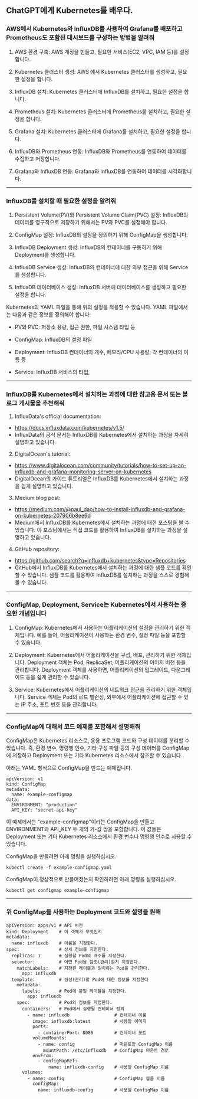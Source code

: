 ## ChatGPT에게 Kubernetes를 배우다.

### AWS에서 Kubernetes와 InfluxDB를 사용하여 Grafana를 배포하고 Prometheus도 포함된 대시보드를 구성하는 방법을 알려줘

1. AWS 환경 구축: AWS 계정을 만들고, 필요한 서비스(EC2, VPC, IAM 등)를 설정합니다.

2. Kubernetes 클러스터 생성: AWS 에서 Kubernetes 클러스터를 생성하고, 필요한 설정을 합니다.

3. InfluxDB 설치: Kubernetes 클러스터에 InfluxDB를 설치하고, 필요한 설정을 합니다.

4. Prometheus 설치: Kubernetes 클러스터에 Prometheus를 설치하고, 필요한 설정을 합니다.

5. Grafana 설치: Kubernetes 클러스터에 Grafana를 설치하고, 필요한 설정을 합니다.

6. InfluxDB와 Prometheus 연동: InfluxDB와 Prometheus를 연동하여 데이터를 수집하고 저장합니다.

7. Grafana와 InfluxDB 연동: Grafana와 InfluxDB를 연동하여 데이터를 시각화합니다.


---
### InfluxDB를 설치할 때 필요한 설정을 알려줘

1. Persistent Volume(PV)와 Persistent Volume Claim(PVC) 설정: InfluxDB의 데이터를 영구적으로 저장하기 위해서는 PV와 PVC를 설정해야 합니다.

2. ConfigMap 설정: InfluxDB의 설정을 정의하기 위해 ConfigMap을 생성합니다.

3. InfluxDB Deployment 생성: InfluxDB의 컨테이너를 구동하기 위해 Deployment를 생성합니다.

4. InfluxDB Service 생성: InfluxDB의 컨테이너에 대한 외부 접근을 위해 Service를 생성합니다.

5. InfluxDB 데이터베이스 생성: InfluxDB 서버에 데이터베이스를 생성하고 필요한 설정을 합니다.

Kubernetes의 YAML 파일을 통해 위의 설정을 적용할 수 있습니다. YAML 파일에서는 다음과 같은 정보를 정의해야 합니다:

- PV와 PVC: 저장소 용량, 접근 권한, 파일 시스템 타입 등

- ConfigMap: InfluxDB의 설정 파일

- Deployment: InfluxDB 컨테이너의 개수, 메모리/CPU 사용량, 각 컨테이너의 이름 등

- Service: InfluxDB 서비스의 타입,

---

### InfluxDB를 Kubernetes에서 설치하는 과정에 대한 참고용 문서 또는 블로그 게시물을 추천해줘

1. InfluxData's official documentation: 
- https://docs.influxdata.com/kubernetes/v1.5/
- InfluxData의 공식 문서는 InfluxDB를 Kubernetes에서 설치하는 과정을 자세히 설명하고 있습니다.

2. DigitalOcean's tutorial: 
- https://www.digitalocean.com/community/tutorials/how-to-set-up-an-influxdb-and-grafana-monitoring-server-on-kubernetes
- DigitalOcean의 가이드 튜토리얼은 InfluxDB를 Kubernetes에서 설치하는 과정을 쉽게 설명하고 있습니다.

3. Medium blog post: 
- https://medium.com/@paul_dao/how-to-install-influxdb-and-grafana-on-kubernetes-207906b8ee6d
- Medium에서 InfluxDB를 Kubernetes에서 설치하는 과정에 대한 포스팅을 볼 수 있습니다. 이 포스팅에서는 직접 코드를 활용하여 InfluxDB를 설치하는 과정을 설명하고 있습니다.

4. GitHub repository: 
- https://github.com/search?q=influxdb+kubernetes&type=Repositories
- GitHub에서 InfluxDB를 Kubernetes에서 설치하는 과정에 대한 샘플 코드를 확인할 수 있습니다. 샘플 코드를 활용하여 InfluxDB를 설치하는 과정을 스스로 경험해볼 수 있습니다.

---
### ConfigMap, Deployment, Service는 Kubernetes에서 사용하는 중요한 개념입니다

1. ConfigMap: Kubernetes에서 사용하는 어플리케이션의 설정을 관리하기 위한 객체입니다. 예를 들어, 어플리케이션이 사용하는 환경 변수, 설정 파일 등을 포함할 수 있습니다.

2. Deployment: Kubernetes에서 어플리케이션을 구성, 배포, 관리하기 위한 객체입니다. Deployment 객체는 Pod, ReplicaSet, 어플리케이션의 이미지 버전 등을 관리합니다. Deployment 객체를 사용하면, 어플리케이션의 업그레이드, 다운그레이드 등을 쉽게 관리할 수 있습니다.

3. Service: Kubernetes에서 어플리케이션의 네트워크 접근을 관리하기 위한 객체입니다. Service 객체는 Pod의 로드 밸런싱, 외부에서 어플리케이션에 접근할 수 있는 IP 주소, 포트 번호 등을 관리합니다.


---
### ConfigMap에 대해서 코드 예제를 포함해서 설명해줘

ConfigMap은 Kubernetes 리소스로, 응용 프로그램 코드와 구성 데이터를 분리할 수 있습니다. 즉, 환경 변수, 명령행 인수, 기타 구성 파일 등의 구성 데이터를 ConfigMap에 저장하고 Deployment 또는 기타 Kubernetes 리소스에서 참조할 수 있습니다.

아래는 YAML 형식으로 ConfigMap을 만드는 예제입니다.

```
apiVersion: v1
kind: ConfigMap
metadata:
  name: example-configmap
data:
  ENVIRONMENT: "production"
  API_KEY: "secret-api-key"
```

이 예제에서는 "example-configmap"이라는 ConfigMap을 만들고 ENVIRONMENT와 API_KEY 두 개의 키-값 쌍을 포함합니다. 이 값들은 Deployment 또는 기타 Kubernetes 리소스에서 환경 변수나 명령행 인수로 사용할 수 있습니다.

ConfigMap을 만들려면 아래 명령을 실행하십시오.

```
kubectl create -f example-configmap.yaml
```

ConfigMap이 정상적으로 만들어졌는지 확인하려면 아래 명령을 실행하십시오.

```
kubectl get configmap example-configmap
```

---
### 위 ConfigMap을 사용하는 Deployment 코드와 설명을 원해

```
apiVersion: apps/v1 # API 버전
kind: Deployment    # 이 객체가 무엇인지
metadata:
  name: influxdb    # 이름을 지정한다.
spec:               # 상세 정보를 지정한다.
  replicas: 1       # 실행할 Pod의 개수를 지정한다.
  selector:         # 어떤 Pod을 참조(관리)할지 지정한다. 
    matchLabels:    # 지정된 레이블과 일치하는 Pod을 관리한다.
      app: influxdb
  template:         # 생성(관리)할 Pod에 대한 정보를 지정한다
    metadata:
      labels:       # Pod에 붙일 레이블을 지정한다.
        app: influxdb
    spec:           # Pod의 정보를 지정한다.
      containers:   # Pod에서 실행될 컨테이너 정의
        - name: influxdb                 # 컨테이너 이름
          image: influxdb:latest         # 사용할 이미지
          ports:
            - containerPort: 8086        # 컨테이너 포트
          volumeMounts:
            - name: config               # 마운트할 ConfigMap 이름
              mountPath: /etc/influxdb   # ConfigMap 마운트 경로
          envFrom:
            - configMapRef:
                name: influxdb-config    # 사용할 ConfigMap 이름
      volumes:
        - name: config                   # ConfigMap 볼륨 이름
          configMap:
            name: influxdb-config        # 사용할 ConfigMap 이름
```
